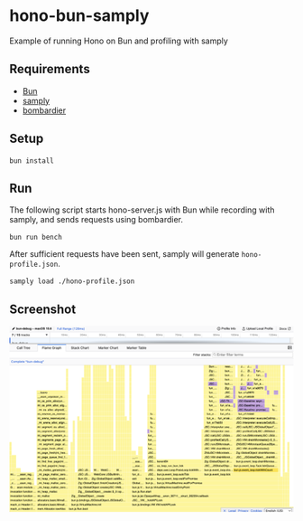 # hono-bun-samply

Example of running Hono on Bun and profiling with samply

## Requirements

- [Bun](https://bun.com)
- [samply](https://github.com/mstange/samply)
- [bombardier](https://github.com/codesenberg/bombardier)

## Setup

```
bun install
```

## Run

The following script starts hono-server.js with Bun while recording with samply, and sends requests using bombardier.

```
bun run bench
```

After sufficient requests have been sent, samply will generate `hono-profile.json`.

```
samply load ./hono-profile.json
```

## Screenshot

![Samply profiling result](./images/samply.png)

